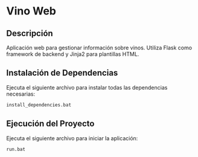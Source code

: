 # Vino Web
## Descripción
Aplicación web para gestionar información sobre vinos. Utiliza Flask como framework de backend y Jinja2 para plantillas HTML.
## Instalación de Dependencias
Ejecuta el siguiente archivo para instalar todas las dependencias necesarias:
```bash
install_dependencies.bat
```
## Ejecución del Proyecto
Ejecuta el siguiente archivo para iniciar la aplicación:
```bash
run.bat
```